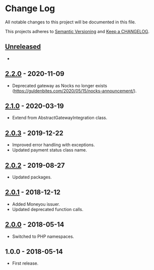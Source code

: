 # Change Log

All notable changes to this project will be documented in this file.

This projects adheres to [Semantic Versioning](http://semver.org/) and [Keep a CHANGELOG](http://keepachangelog.com/).

## [Unreleased][unreleased]
-

## [2.2.0] - 2020-11-09
- Deprecated gateway as Nocks no longer exists (https://guldenbites.com/2020/05/15/nocks-announcement/).

## [2.1.0] - 2020-03-19
- Extend from AbstractGatewayIntegration class.

## [2.0.3] - 2019-12-22
- Improved error handling with exceptions.
- Updated payment status class name.

## [2.0.2] - 2019-08-27
- Updated packages.

## [2.0.1] - 2018-12-12
- Added Moneyou issuer.
- Updated deprecated function calls.

## [2.0.0] - 2018-05-14
- Switched to PHP namespaces.

## 1.0.0 - 2018-05-14
- First release.

[unreleased]: https://github.com/wp-pay-gateways/nocks/compare/2.2.0...HEAD
[2.2.0]: https://github.com/wp-pay-gateways/nocks/compare/2.1.0...2.2.0
[2.1.0]: https://github.com/wp-pay-gateways/nocks/compare/2.0.3...2.1.0
[2.0.3]: https://github.com/wp-pay-gateways/nocks/compare/2.0.2...2.0.3
[2.0.2]: https://github.com/wp-pay-gateways/nocks/compare/2.0.1...2.0.2
[2.0.1]: https://github.com/wp-pay-gateways/nocks/compare/2.0.0...2.0.1
[2.0.0]: https://github.com/wp-pay-gateways/nocks/compare/1.0.0...2.0.0
